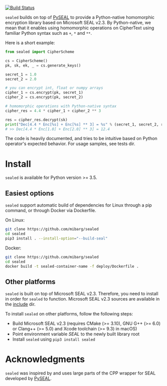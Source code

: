 [![Build Status](https://travis-ci.com/mibarg/sealed.svg?token=YtpyWjLrpzZ5G11Nfbjk&branch=master)](https://travis-ci.com/mibarg/sealed)

`sealed` builds on top of [PySEAL](https://github.com/Lab41/PySEAL) to provide a Python-native homomorphic 
encryption library based on Microsoft SEAL v2.3.
By Python-native, we mean that it enables using homomorphic operations on CipherText using 
familiar Python syntax such as `+`, `*` and `**`.

Here is a short example:

```python
from sealed import CipherScheme

cs = CipherScheme()
pk, sk, ek, _ = cs.generate_keys()

secret_1 = 1.0
secret_2 = 2.0

# you can encrypt int, float or numpy arrays
cipher_1 = cs.encrypt(pk, secret_1)
cipher_2 = cs.encrypt(pk, secret_2)

# homomorphic operations with Python-native syntax
cipher_res = 4.4 * cipher_1 + cipher_2 ** 3

res = cipher_res.decrypt(sk)
print("Dec[4.4 * Enc[%s] + Enc[%s] ** 3] = %s" % (secret_1, secret_2, res))
# >> Dec[4.4 * Enc[1.0] + Enc[2.0] ** 3] = 12.4
```

The code is heavily documented, and tries to be intuitive based on Python operator's expected behavior.
For usage samples, see tests dir.

# Install

`sealed` is available for Python version >= 3.5.

## Easiest options

`sealed` support automatic build of dependencies for Linux through a pip command, or through Docker via Dockerfile.

On Linux:

```bash
git clone https://github.com/mibarg/sealed
cd sealed
pip3 install . --install-option="--build-seal"
```

Docker:

```bash
git clone https://github.com/mibarg/sealed
cd sealed
docker build -t sealed-container-name -f deploy/Dockerfile .
```

## Other platforms

`sealed` is built on top of Microsoft SEAL v2.3. Therefore, you need to install in order for `sealed` to function.
Microsoft SEAL v2.3 sources are available in the [include](/include) dir.

To install `sealed` on other platforms, follow the following steps:
- Build Microsoft SEAL v2.3 (requires CMake (>= 3.10), GNU G++ (>= 6.0) or Clang++ (>= 5.0) and Xcode toolchain (>= 9.3) in macOS)
- Point environment variable _SEAL_ to the newly built library root
- Install `sealed` using `pip3 install sealed`

# Acknowledgments
`sealed` was inspired by and uses large parts of the CPP wrapper for SEAL developed by [PySEAL](https://github.com/Lab41/PySEAL).